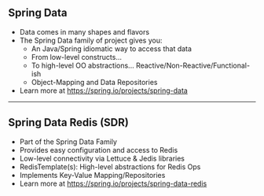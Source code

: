 ## Spring Data

- Data comes in many shapes and flavors
- The Spring Data family of project gives you:
  - An Java/Spring idiomatic way to access that data
  - From low-level constructs...
  - To high-level OO abstractions... Reactive/Non-Reactive/Functional-ish
  - Object-Mapping and Data Repositories
- Learn more at https://spring.io/projects/spring-data

---

## Spring Data Redis (SDR)

- Part of the Spring Data Family
- Provides easy configuration and access to Redis
- Low-level connectivity via Lettuce & Jedis libraries
- RedisTemplate(s): High-level abstractions for Redis Ops
- Implements Key-Value Mapping/Repositories
- Learn more at https://spring.io/projects/spring-data-redis